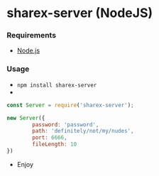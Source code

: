 # sharex-server (NodeJS)

### Requirements
- [Node.js](https://nodejs.org/en)

### Usage
- `npm install sharex-server`
- 
```js
const Server = require('sharex-server');

new Server({
        password: 'password',
        path: 'definitely/not/my/nudes',
        port: 6666,
        fileLength: 10
})
```
- Enjoy